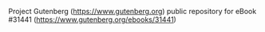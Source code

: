 Project Gutenberg (https://www.gutenberg.org) public repository for eBook #31441 (https://www.gutenberg.org/ebooks/31441)
